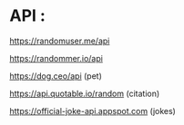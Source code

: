 # API :
https://randomuser.me/api

https://randommer.io/api

https://dog.ceo/api (pet)

https://api.quotable.io/random (citation)

https://official-joke-api.appspot.com (jokes)

